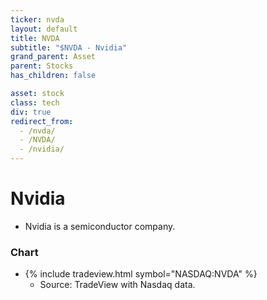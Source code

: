 ```yaml
---
ticker: nvda
layout: default
title: NVDA
subtitle: "$NVDA - Nvidia"
grand_parent: Asset
parent: Stocks
has_children: false

asset: stock
class: tech
div: true
redirect_from:
  - /nvda/
  - /NVDA/
  - /nvidia/
---
```

# Nvidia
- Nvidia is a semiconductor company.


### Chart
- {% include tradeview.html symbol="NASDAQ:NVDA" %}
	- Source: TradeView with Nasdaq data.